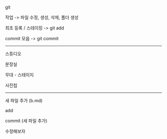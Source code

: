 git

작업 -> 파일 수정, 생성, 삭제, 폴더 생성

최초 등록 / 스테이징 -> git add <filename>

commit 모음 -> git commit

----

스튜디오

분장실

무대 - 스테이지

사진첩

--------------------
새 파일 추가 (b.md)

add

commit (새 파일 추가)


수정해보자